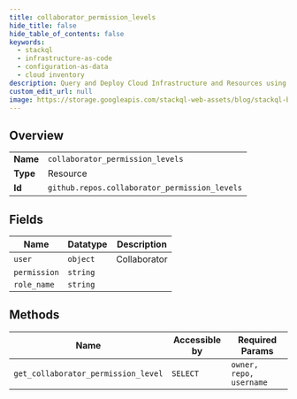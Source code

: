 ```yaml
---
title: collaborator_permission_levels
hide_title: false
hide_table_of_contents: false
keywords:
  - stackql
  - infrastructure-as-code
  - configuration-as-data
  - cloud inventory
description: Query and Deploy Cloud Infrastructure and Resources using SQL
custom_edit_url: null
image: https://storage.googleapis.com/stackql-web-assets/blog/stackql-blog-post-featured-image.png
---
```

  
    

## Overview
<table><tbody>
<tr><td><b>Name</b></td><td><code>collaborator_permission_levels</code></td></tr>
<tr><td><b>Type</b></td><td>Resource</td></tr>
<tr><td><b>Id</b></td><td><code>github.repos.collaborator_permission_levels</code></td></tr>
</tbody></table>

## Fields
| Name | Datatype | Description |
| ---- | -------- | ----------- |
| `user` | `object` | Collaborator |
| `permission` | `string` |  |
| `role_name` | `string` |  |
## Methods
| Name | Accessible by | Required Params |
| ---- | ------------- | --------------- |
| `get_collaborator_permission_level` | `SELECT` | `owner, repo, username` |

